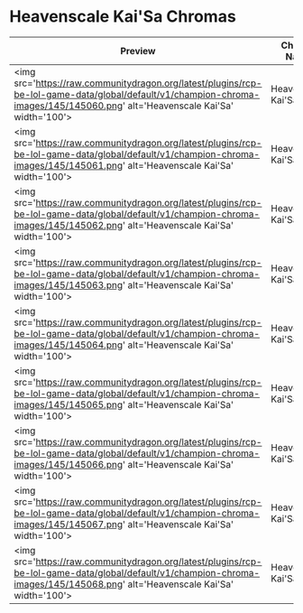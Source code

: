 # Heavenscale Kai'Sa Chromas

| Preview | Chroma Name | Chroma ID |
|---|---|---|
| <img src='https://raw.communitydragon.org/latest/plugins/rcp-be-lol-game-data/global/default/v1/champion-chroma-images/145/145060.png' alt='Heavenscale Kai'Sa' width='100'> | Heavenscale Kai'Sa | 145060 |
| <img src='https://raw.communitydragon.org/latest/plugins/rcp-be-lol-game-data/global/default/v1/champion-chroma-images/145/145061.png' alt='Heavenscale Kai'Sa' width='100'> | Heavenscale Kai'Sa | 145061 |
| <img src='https://raw.communitydragon.org/latest/plugins/rcp-be-lol-game-data/global/default/v1/champion-chroma-images/145/145062.png' alt='Heavenscale Kai'Sa' width='100'> | Heavenscale Kai'Sa | 145062 |
| <img src='https://raw.communitydragon.org/latest/plugins/rcp-be-lol-game-data/global/default/v1/champion-chroma-images/145/145063.png' alt='Heavenscale Kai'Sa' width='100'> | Heavenscale Kai'Sa | 145063 |
| <img src='https://raw.communitydragon.org/latest/plugins/rcp-be-lol-game-data/global/default/v1/champion-chroma-images/145/145064.png' alt='Heavenscale Kai'Sa' width='100'> | Heavenscale Kai'Sa | 145064 |
| <img src='https://raw.communitydragon.org/latest/plugins/rcp-be-lol-game-data/global/default/v1/champion-chroma-images/145/145065.png' alt='Heavenscale Kai'Sa' width='100'> | Heavenscale Kai'Sa | 145065 |
| <img src='https://raw.communitydragon.org/latest/plugins/rcp-be-lol-game-data/global/default/v1/champion-chroma-images/145/145066.png' alt='Heavenscale Kai'Sa' width='100'> | Heavenscale Kai'Sa | 145066 |
| <img src='https://raw.communitydragon.org/latest/plugins/rcp-be-lol-game-data/global/default/v1/champion-chroma-images/145/145067.png' alt='Heavenscale Kai'Sa' width='100'> | Heavenscale Kai'Sa | 145067 |
| <img src='https://raw.communitydragon.org/latest/plugins/rcp-be-lol-game-data/global/default/v1/champion-chroma-images/145/145068.png' alt='Heavenscale Kai'Sa' width='100'> | Heavenscale Kai'Sa | 145068 |
